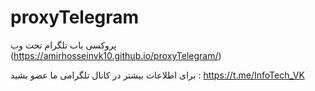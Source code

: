 # proxyTelegram
پروکسی یاب تلگرام تحت وب 
(https://amirhosseinvk10.github.io/proxyTelegram/)

برای اطلاعات بیشتر در کانال تلگرامی ما عضو بشید :
 https://t.me/InfoTech_VK
